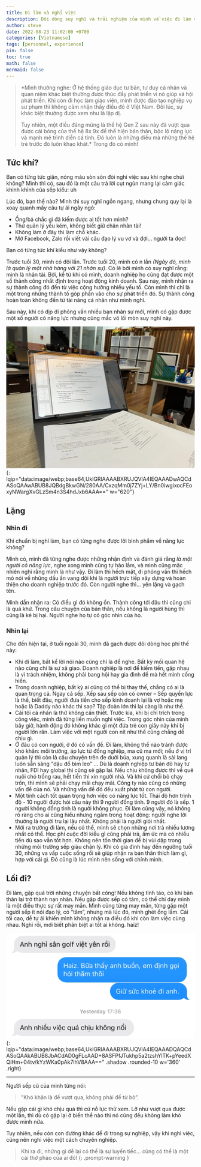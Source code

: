```yaml
---
title: Đi làm và nghỉ việc
description: Đôi dòng suy nghĩ và trải nghiệm của mình về việc đi làm và nghỉ việc...
author: steve
date: 2022-08-23 11:02:00 +0700
categories: [Vietnamese]
tags: [personnel, experience]
pin: false
toc: true
math: false
mermaid: false
---
```

> *Mình thường nghe: Ở hệ thống giáo dục tư bản, tư duy cá nhân và quan niệm khác biệt thường được thúc đẩy phát triển vì nó giúp xã hội phát triển.
> Khi còn đi học làm giáo viên, mình được đào tạo nghiệp vụ sư phạm thì không cảm nhận thấy điều đó ở Việt Nam. Đôi lúc, sự khác biệt thường được xem như là lập dị.
> 
> Tuy nhiên, một điều đáng mừng là thế hệ Gen Z sau này đã vượt qua được cái bóng của thế hệ 8x 9x để thể hiện bản thân, bộc lộ năng lực và mạnh mẽ trình diễn cá tính. Đó luôn là những điều mà những thế hệ trẻ trước đó luôn khao khát.* Trong đó có mình!

## Tức khí?
Bạn có từng tức giận, nóng máu sòn sòn đòi nghỉ việc sau khi nghe chửi không?
Mình thì có, sau đó là một câu trả lời cụt ngủn mang lại cảm giác khinh khỉnh của sếp kiểu: uh

Lúc đó, bạn thế nào? Mình thì suy nghĩ ngổn ngang, nhưng chung quy lại là xoay quanh mấy câu tự ái ngây ngô:

-   Ổng/bả chắc gì đã kiếm được ai tốt hơn mình?
-   Thứ quản lý yếu kém, không biết giữ chân nhân tài!
-   Không làm ở đây thì làm chỗ khác.
-   Mở Facebook, Zalo rồi viết vài câu đạo lý vu vơ và đợi... người ta đọc!

Bạn có từng tức khí kiểu như vậy không?

Trước tuổi 30, mình có đôi lần. Trước tuổi 20, mình có n lần *(Ngày đó, mình là quản lý một nhà hàng với 21 nhân sự)*. Có lẽ bởi mình có suy nghĩ rằng: mình là nhân tài. Bởi, kể từ khi có mình,  doanh nghiệp họ cũng đạt được một số thành công nhất định trong hoạt động kinh doanh. Sau này, mình nhận ra sự thành công đó đến từ việc cộng hưởng nhiều yếu tố. Còn mình thì chỉ là một trong những thành tố góp phần vào cho sự phát triển đó. Sự thành công hoàn toàn không đến từ tài năng cá nhân như mình nghĩ.

Sau này, khi có dịp đi phỏng vấn nhiều bạn nhân sự mới, mình có gặp được một số người có năng lực nhưng cũng mắc vô lối mòn suy nghĩ này.

![Quit job](/assets/img/post/Quit-job-2022.webp "Bàn giao khi nghỉ việc"){: lqip="data:image/webp;base64,UklGRlAAAABXRUJQVlA4IEQAAADwAQCdASoQAAwABUB8JQBdgBkwGN/280AA/CxzqMm0j7ZYj+LY/Bn0iwgixocFEoxyNWargXvGLzSm4n3S4hdJxb6AAA==" w="620"}

## Lặng
### Nhìn đi
Khi chuẩn bị nghỉ làm, bạn có từng nghe được lời bình phẩm về năng lực không?

Mình có, mình đã từng nghe được những nhận định và đánh giá rằng *là một người có năng lực*, nghe xong mình cũng tự hào lắm, và mình cũng mặc nhiên nghĩ rằng mình là như vậy. Đi làm thì hếch mặt, đi phỏng vấn thì hếch mỏ nói về những dấu ấn vang dội khi là người trực tiếp xây dựng và hoàn thiện cho doanh nghiệp trước đó. Còn người nghe thì... yên lặng và gạch tên.

Mình dần nhận ra: Có điều gì đó không ổn. Thành công tới đâu thì cũng chỉ là quá khứ. Trong câu chuyện của bản thân, nếu không là người hùng thì cũng là kẻ bị hại. Người nghe họ tự có góc nhìn của họ.

### Nhìn lại
Cho đến hiện tại, ở tuổi ngoài 30, mình đã gạch được đôi dòng học phí thế này:
-   Khi đi làm, bất kể lời nói nào cũng chỉ là để nghe. Bất kỳ mối quan hệ nào cũng chỉ là sự xã giao. Doanh nghiệp là nơi để kiếm tiền, gặp nhau là vì trách nhiệm, không phải bang hội hay gia đình để mà hết mình cống hiến.
-  Trong doanh nghiệp, bất kỳ ai cũng có thể bị thay thế, chẳng có ai là quan trọng cả. Ngay cả sếp. Xếp sau sếp còn có owner – Sếp quyền lực là thế, biết đâu, người đưa tiền cho sếp kinh doanh lại là vợ hoặc mẹ hoặc là Daddy nào khác thì sao? Tập đoàn lớn thì lại càng là như thế.
-   Cái tôi cá nhân là thứ không cần thiết. Trước kia, khi bị chỉ trích trong công việc, mình đã từng liền muốn nghỉ việc. Trong góc nhìn của mình bây giờ, hành động đó không khác gì một đứa trẻ con giãy nảy khi bị người lớn răn. Làm việc với một người con nít như thế cũng chẳng dễ chịu gì.
-   Ở đâu có con người, ở đó có vấn đề. Đi làm, không thể nào tránh được khó khăn: môi trường, áp lực từ đồng nghiệp, ma cũ ma mới; nếu ở vị trí quản lý thì còn là câu chuyện trên đe dưới búa, xung quanh là sài lang luôn sẵn sàng "dậu đổ bìm leo" … Dù là doanh nghiệp tư bản đỏ hay tư nhân, FDI hay global thì cũng sẽ gặp lại. Nếu chịu không được thì về quê nuôi chó trồng rau, hết tiền thì xin người nhà. Và khi cứ chối bỏ chạy trốn, thì mình sẽ phải chạy mãi chạy mãi. Công ty nào cũng có những vấn đề của nó. Và những vấn đề đó đều xuất phát từ con người.
-   Một tính cách tốt quan trọng hơn việc có năng lực tốt. Thái độ hơn trình độ - 10 người được hỏi câu này thì 9 người đồng tình. 9 người đó là sếp. 1 người không đồng tình là người không phục. Đi làm cũng vậy, nó không rõ ràng cho ai cũng hiểu nhưng ngầm trong hoạt động: người nghe lời thường là người trụ lại lâu nhất. Không phải là người giỏi nhất.
-  Mới ra trường đi làm, nếu có thể, mình sẽ chọn những nơi trả nhiều lương nhất có thể. Học phí cuộc đời kiểu gì cũng phải trả, ấm ức mà có nhiều tiền dù sao vẫn tốt hơn. Không nên tốn thời gian để bị vùi dập trong những môi trường sếp giàu chân lý. Khi có gia đình hay đến ngưỡng tuổi 30, những va vấp cuộc sống rồi sẽ giúp nhận ra bản thân thích làm gì, hợp với cái gì. Đó cũng là lúc mình nên sống với chính mình.

## Lối đi?

Đi làm, gặp quá trời những chuyện bất công! Nếu không tỉnh táo, có khi bản thân lại trở thành nạn nhân. Nếu gặp được sếp có tâm, có thể chỉ dạy mình là một điều thực sự rất may mắn.  Mình cũng từng may mắn, từng gặp một người sếp ít nói đạo lý, có “tâm”, nhưng mà lúc đó, mình ghét ổng lắm. Cái tôi cao, dễ tự ái khiến mình không nhận ra điều đó khi còn làm việc cùng nhau. Nghỉ rồi, mới biết phân biệt ai tốt ai không. haiz!

![Thôi việc](/assets/img/post/thoi-viec.webp "Một người anh mình quen rời bỏ công việc"){: lqip="data:image/webp;base64,UklGRlAAAABXRUJQVlA4IEQAAADQAQCdASoQAAkABUB8JbACdAD0gFLcAAD+8ASFPfJTukhp5a2tzshYlTK+pYeedXQiHm+04tv/kYzWKa0pAk7ihV8AAA==" .shadow .rounded-10 w='360' .right}

---

Người sếp cũ của mình từng nói:

> ”Khó khăn là để vượt qua, không phải để từ bỏ”.

Nếu gặp cái gì khó chịu quá thì cứ nỗ lực thử xem. Lỡ như vượt qua được một lần, thì dù có gặp lại ở biến thể nào thì nó cũng đều không làm khó được mình nữa.

Tuy nhiên, nếu còn con đường khác để đi trong sự nghiệp, vậy khi nghỉ việc, cũng nên nghỉ việc một cách chuyên nghiệp.

> Khi ra đi, những gì để lại có thể là sự luyến tiếc… cũng có thể là một cái thở phào của ai đó!
{: .prompt-warning }
